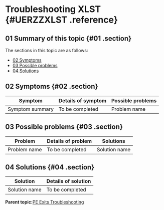 # Troubleshooting XLST {#UERZZXLST .reference}

## 01 Summary of this topic {#01 .section}

The sections in this topic are as follows:

-   [02 Symptoms](UERZZXLST.md#02)
-   [03 Possible problems](UERZZXLST.md#03)
-   [04 Solutions](UERZZXLST.md#04)

## 02 Symptoms {#02 .section}

|Symptom|Details of symptom|Possible problems|
|-------|------------------|-----------------|
|Symptom summary|To be completed|Problem name|

## 03 Possible problems {#03 .section}

|Problem|Details of problem|Solutions|
|-------|------------------|---------|
|Problem name|To be completed|Solution name|

## 04 Solutions {#04 .section}

|Solution|Details of solution|
|--------|-------------------|
|Solution name|To be completed|

**Parent topic:**[PE Exits Troubleshooting](../html/AAR920PMUERTr.md)

